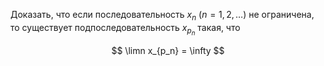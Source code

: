 Доказать, что если последовательность $x_n \ (n=1,2,\ldots)$ не ограничена, то существует подпоследовательность $x_{p_n}$ такая, что

$$ \limn x_{p_n} = \infty $$